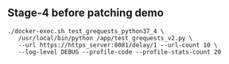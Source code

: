 ## Stage-4 before patching demo

```shell
./docker-exec.sh test_grequests_python37_4 \
   /usr/local/bin/python /app/test_grequests_v2.py \
   --url https://https_server:8081/delay/1 --url-count 10 \
   --log-level DEBUG --profile-code --profile-stats-count 20
```
